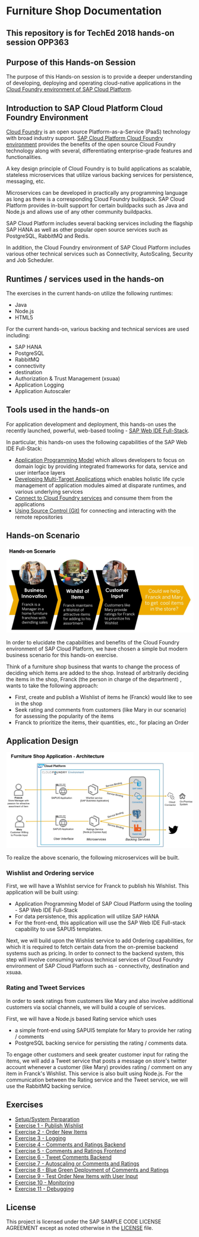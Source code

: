 # Furniture Shop Documentation
## This repository is for TechEd 2018 hands-on session OPP363
## Purpose of this Hands-on Session
The purpose of this Hands-on session is to provide a deeper understanding of developing, deploying and operating cloud-native applications in the [Cloud Foundry environment of SAP Cloud Platform](https://cloudplatform.sap.com/enterprise-paas/cloudfoundry.html).
## Introduction to SAP Cloud Platform Cloud Foundry Environment

[Cloud Foundry](https://www.cloudfoundry.org/) is an open source Platform-as-a-Service (PaaS) technology with broad industry support. [SAP Cloud Platform Cloud Foundry environment](https://help.sap.com/viewer/65de2977205c403bbc107264b8eccf4b/Cloud/en-US/ab512c3fbda248ab82c1c545bde19c78.html#9c7092c7b7ae4d49bc8ae35fdd0e0b18.html) provides the benefits of the open source Cloud Foundry technology along with several, differentiating enterprise-grade features and functionalities.

A key design principle of Cloud Foundry is to build applications as scalable, stateless microservices that utilize various backing services for persistence, messaging, etc.

Microservices can be developed in practically any programming language as long as there is a corresponding Cloud Foundry buildpack. SAP Cloud Platform provides in-built support for certain buildpacks such as Java and Node.js and allows use of any other community buildpacks.

SAP Cloud Platform includes several backing services including the flagship SAP HANA as well as other popular open source services such as PostgreSQL, RabbitMQ and Redis.

In addition, the Cloud Foundry environment of SAP Cloud Platform includes various other technical services such as Connectivity, AutoScaling, Security and Job Scheduler.

## Runtimes / services used in the hands-on
The exercises in the current hands-on utilize the following runtimes:
- Java
- Node.js
- HTML5

For the current hands-on, various backing and technical services are used including:
- SAP HANA
- PostgreSQL
- RabbitMQ
- connectivity
- destination
- Authorization & Trust Management (xsuaa)
- Application Logging
- Application Autoscaler

## Tools used in the hands-on
For application development and deployment, this hands-on uses the recently launched, powerful, web-based tooling - [SAP Web IDE Full-Stack](https://cloudplatform.sap.com/capabilities/technical-asset-info.SAP-Web-IDE-Full-Stack.52fdf566-8709-41ef-bfa4-2aabcd33a865.html).

In particular, this hands-on uses the following capabilities of the SAP Web IDE Full-Stack:
- [Application Programming Model](https://help.sap.com/viewer/65de2977205c403bbc107264b8eccf4b/Cloud/en-US/00823f91779d4d42aa29a498e0535cdf.html) which allows developers to focus on domain logic by providing integrated frameworks for data, service and user interface layers
- [Developing Multi-Target Applications](https://help.sap.com/viewer/825270ffffe74d9f988a0f0066ad59f0/CF/en-US/a71bf8281254489ea8be6e323199b304.html) which enables holistic life cycle management of application modules aimed at disparate runtimes, and various underlying services
- [Connect to Cloud Foundry services](https://help.sap.com/viewer/825270ffffe74d9f988a0f0066ad59f0/CF/en-US/39a1e84313ec44248aa5536142633636.html) and consume them from the applications
- [Using Source Control (Git)](https://help.sap.com/viewer/825270ffffe74d9f988a0f0066ad59f0/CF/en-US/4eddb4cfc29946f6b059306cbdfcb392.html) for connecting and interacting with the remote repositories

## Hands-on Scenario
![Hands-on scenario](/Overview/images/Hands-onScenario.JPG)

In order to elucidate the capabilities and benefits of the Cloud Foundry environment of SAP Cloud Platform, we have chosen a simple but modern business scenario for this hands-on exercise.

Think of a furniture shop business that wants to change the process of deciding which items are added to the shop. Instead of arbitrarily deciding the items in the shop, Franck (the person in charge of the department) , wants to take the following approach:
- First, create and publish a Wishlist of items he (Franck) would like to see in the shop
- Seek rating and comments from customers (like Mary in our scenario) for assessing the popularity of the items
- Franck to prioritize the items, their quantities, etc., for placing an Order

## Application Design

![Application Architecture](/Overview/images/ApplArchitecture.JPG)

To realize the above scenario, the following microservices will be built.

### Wishlist and Ordering service
First, we will have a Wishlist service for Franck to publish his Wishlist. This application will be built using:
- Application Programming Model of SAP Cloud Platform using the tooling - SAP Web IDE Full-Stack
- For data persistence, this application will utilize SAP HANA
- For the front-end, this application will use the SAP Web IDE Full-stack capability to use SAPUI5 templates.

Next, we will build upon the Wishlist service to add Ordering capabilities, for which it is required to fetch certain data from the on-premise backend systems such as pricing. In order to connect to the backend system, this step will involve consuming various technical services of Cloud Foundry environment of SAP Cloud Platform such as - connectivity, destination and xsuaa.

### Rating and Tweet Services
In order to seek ratings from customers like Mary and also involve additional customers via social channels, we will build a couple of services.

First, we will have a Node.js based Rating service which uses
- a simple front-end using SAPUI5 template for Mary to provide her rating / comments
- PostgreSQL backing service for persisting the rating / comments data.

To engage other customers and seek greater customer input for rating the items, we will add a Tweet service that posts a message on store's twitter account whenever a customer (like Mary) provides rating / comment on any item in Franck's Wishlist. This service is also built using Node.js. For the communication between the Rating service and the Tweet service, we will use the RabbitMQ backing service.


## Exercises

- [Setup/System Perparation](Setup)
- [Exercise 1 - Publish Wishlist](Exercise1_Publish_Wishlist)
- [Exercise 2 - Order New Items](Exercise2_Order_New_Items)
- [Exercise 3 - Logging](Exercise3_Logging)
- [Exercise 4 - Comments and Ratings Backend](Exercise4_Comments_and_Ratings_Backend)
- [Exercise 5 - Comments and Ratings Frontend](Exercise5_Comments_and_Ratings_Frontend)
- [Exercise 6 - Tweet Comments Backend](Exercise6_Tweet_Comments_Backend)
- [Exercise 7 - Autoscaling or Comments and Ratings](Exercise7_Autoscaling_of_Comments_and_Ratings)
- [Exercise 8 - Blue Green Deployment of Comments and Ratings](Exercise8_Blue_Green_Deployment_of_Comments_and_Ratings)
- [Exercise 9 - Test Order New Items with User Input](Exercise9_Test_Order_New_Items_with_User_Input)
- [Exercise 10 - Monitoring](Exercise10_Monitoring)
- [Exercise 11 - Debugging](Exercise11_Debugging)



## License
This project is licensed under the SAP SAMPLE CODE LICENSE AGREEMENT except as noted otherwise in the [LICENSE](./LICENSE) file.
